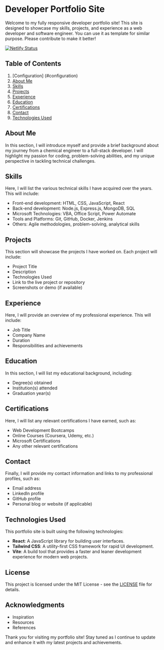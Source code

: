 # Developer Portfolio Site

Welcome to my fully responsive developer portfolio site! This site is designed to showcase my skills, projects, and experience as a web developer and software engineer. 
You can use it as template for similar purpose. 
Please contribute to make it better!

[![Netlify Status](https://api.netlify.com/api/v1/badges/59b51dc8-93af-4dd1-bab9-828ca55c95fa/deploy-status)](https://app.netlify.com/sites/jmeszaros/deploys)

## Table of Contents

1. [Configuration] (#configuration)
2. [About Me](#about-me)
4. [Skills](#skills)
5. [Projects](#projects)
6. [Experience](#experience)
7. [Education](#education)
8. [Certifications](#certifications)
9. [Contact](#contact)
10. [Technologies Used](#technologies-used)

## About Me

In this section, I will introduce myself and provide a brief background about my journey from a chemical engineer to a full-stack developer. I will highlight my passion for coding, problem-solving abilities, and my unique perspective in tackling technical challenges.

## Skills

Here, I will list the various technical skills I have acquired over the years. This will include:

- Front-end development: HTML, CSS, JavaScript, React
- Back-end development: Node.js, Express.js, MongoDB, SQL
- Microsoft Technologies: VBA, Office Script, Power Automate
- Tools and Platforms: Git, GitHub, Docker, Jenkins
- Others: Agile methodologies, problem-solving, analytical skills

## Projects

This section will showcase the projects I have worked on. Each project will include:

- Project Title
- Description
- Technologies Used
- Link to the live project or repository
- Screenshots or demo (if available)

## Experience

Here, I will provide an overview of my professional experience. This will include:

- Job Title
- Company Name
- Duration
- Responsibilities and achievements

## Education

In this section, I will list my educational background, including:

- Degree(s) obtained
- Institution(s) attended
- Graduation year(s)

## Certifications

Here, I will list any relevant certifications I have earned, such as:

- Web Development Bootcamps
- Online Courses (Coursera, Udemy, etc.)
- Microsoft Certifications
- Any other relevant certifications

## Contact

Finally, I will provide my contact information and links to my professional profiles, such as:

- Email address
- LinkedIn profile
- GitHub profile
- Personal blog or website (if applicable)

## Technologies Used

This portfolio site is built using the following technologies:

- **React**: A JavaScript library for building user interfaces.
- **Tailwind CSS**: A utility-first CSS framework for rapid UI development.
- **Vite**: A build tool that provides a faster and leaner development experience for modern web projects.

## License

This project is licensed under the MIT License - see the [LICENSE](LICENSE) file for details.

## Acknowledgments

- Inspiration
- Resources
- References

Thank you for visiting my portfolio site! Stay tuned as I continue to update and enhance it with my latest projects and achievements.

